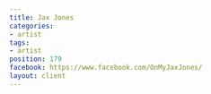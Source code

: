 ```yaml
---
title: Jax Jones
categories:
- artist
tags:
- artist
position: 179
facebook: https://www.facebook.com/OnMyJaxJones/
layout: client
---
```


